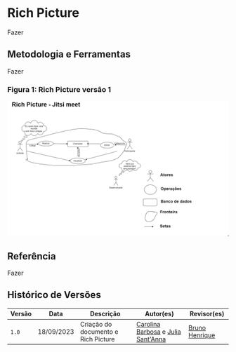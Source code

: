 # Rich Picture
<justify> Fazer </justify>

## Metodologia e Ferramentas
Fazer

### Figura 1: Rich Picture versão 1
<img src = "docs\assets\richpictureV1.png" />

## Referência
Fazer

## Histórico de Versões

Versão  |   Data   | Descrição | Autor(es) | Revisor(es)
--------- | ------ | ------ | ---------- | ----------
 `1.0` | 18/09/2023 | Criação do documento e Rich Picture | [Carolina Barbosa](https://github.com/CarolinaBarb) e [Julia Sant'Anna](https://github.com/JuliaSSouza)| [Bruno Henrique](https://github.com/BrunoHenrique00)